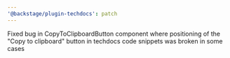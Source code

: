 ```yaml
---
'@backstage/plugin-techdocs': patch
---
```


Fixed bug in CopyToClipboardButton component where positioning of the "Copy to clipboard" button in techdocs code snippets was broken in some cases
